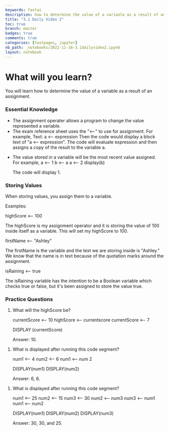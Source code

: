 ```yaml
---
keywords: fastai
description: how to determine the value of a varianle as a result of an assignment.
title: "3.1 Daily Video 2"
toc: true
branch: master
badges: true
comments: true
categories: [fastpages, jupyter]
nb_path: _notebooks/2022-11-16-3.1dailyvideo2.ipynb
layout: notebook
---
```


<!--
#################################################
### THIS FILE WAS AUTOGENERATED! DO NOT EDIT! ###
#################################################
# file to edit: _notebooks/2022-11-16-3.1dailyvideo2.ipynb
-->

<div class="container" id="notebook-container">
        
<div class="cell border-box-sizing text_cell rendered"><div class="inner_cell">
<div class="text_cell_render border-box-sizing rendered_html">
<h1 id="What-will-you-learn?">What will <strong>you</strong> learn?<a class="anchor-link" href="#What-will-you-learn?"> </a></h1><p>You will learn how to determine the value of a variable as a result of an assignment.</p>
<h3 id="Essential-Knowledge">Essential Knowledge<a class="anchor-link" href="#Essential-Knowledge"> </a></h3><ul>
<li>The assignment operater allows a program to change the value represented  a variable. </li>
<li>The exam reference sheet uses the "⟵" to use for assignment. For example,
  Text: a ⟵ expression
  Then the code would display a block text of "a ⟵ expression". The code will evaluate expression and then assigns a copy of the result to the variable a. </li>
<li><p>The value stored in a variable will be the most recent value assigned. For example,
  a ⟵ 1
  b ⟵ a
  a ⟵ 2
  display(b)</p>
<p>The code will display 1.</p>
</li>
</ul>
<h3 id="Storing-Values">Storing Values<a class="anchor-link" href="#Storing-Values"> </a></h3><p>When storing values, you assign them to a variable.</p>
<p>Examples:</p>
<p>highScore ⟵ 100</p>
<p>The highScore is my assignment operator and it is storing the value of 100 inside itself as a variable. This will set my highScore to 100.</p>
<p>firstName ⟵ "Ashley"</p>
<p>The firstName is the variable and the text we are storing inside is "Ashley." We know that the name is in text because of the quotation marks around the assignment.</p>
<p>isRaining ⟵ true</p>
<p>The isRaining variable has the intention to be a Boolean variable which checks true or false, but it's been assigned to store the value true.</p>
<h3 id="Practice-Questions">Practice Questions<a class="anchor-link" href="#Practice-Questions"> </a></h3><ol>
<li><p>What will the highScore be?</p>
<p>currentScore ⟵ 10
highScore ⟵ currentscore
currentScore ⟵ 7</p>
<p>DISPLAY (currentScore)</p>
<p>Answer: 10.</p>
</li>
</ol>
<ol>
<li><p>What is displayed after running this code segment?</p>
<p>num1 ⟵ 4
num2 ⟵ 6
num1 ⟵ num 2</p>
<p>DISPLAY(num1)
DISPLAY(num2)</p>
<p>Answer: 6, 6.</p>
</li>
</ol>
<ol>
<li><p>What is displayed after running this code segment?</p>
<p>num1 ⟵ 25
num2 ⟵ 15 
num3 ⟵ 30
num2 ⟵ num3
num3 ⟵ num1
num1 ⟵ num2</p>
<p>DISPLAY(num1)
DISPLAY(num2)
DISPLAY(num3)</p>
<p>Answer: 30, 30, and 25.</p>
</li>
</ol>

</div>
</div>
</div>
</div>
 

